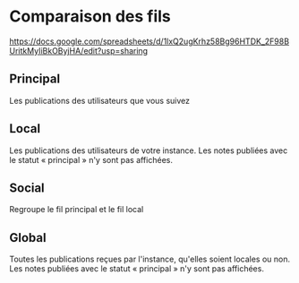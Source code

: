 # Comparaison des fils

https://docs.google.com/spreadsheets/d/1lxQ2ugKrhz58Bg96HTDK_2F98BUritkMyIiBkOByjHA/edit?usp=sharing

## Principal
Les publications des utilisateurs que vous suivez

## Local
Les publications des utilisateurs de votre instance. Les notes publiées avec le statut « principal » n'y sont pas affichées.

## Social
Regroupe le fil principal et le fil local

## Global
Toutes les publications reçues par l'instance, qu'elles soient locales ou non. Les notes publiées avec le statut « principal » n'y sont pas affichées.
